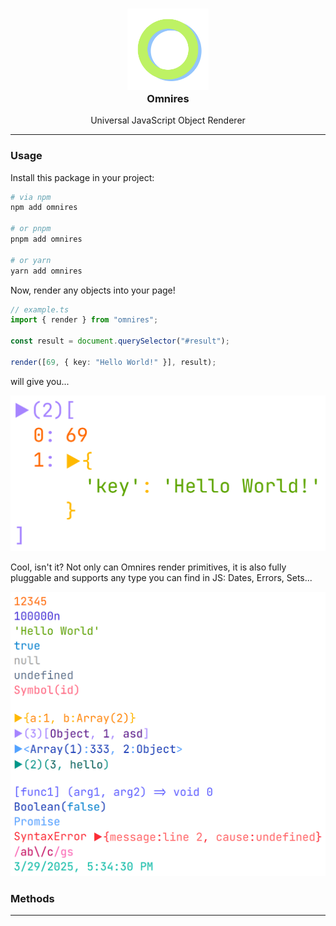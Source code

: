 <h3 align="center">
	<img src="https://raw.githubusercontent.com/CarbonicSoda/omnires/master/media/icon.png" width="130" alt="Omnires Icon" /><br />
	Omnires
</h3>
<p align="center">Universal JavaScript Object Renderer</p>

---

### Usage

Install this package in your project:

```bash
# via npm
npm add omnires

# or pnpm
pnpm add omnires

# or yarn
yarn add omnires
```

Now, render any objects into your page!

```ts
// example.ts
import { render } from "omnires";

const result = document.querySelector("#result");

render([69, { key: "Hello World!" }], result);
```

will give you...

![Demo](https://github.com/CarbonicSoda/omnires/blob/master/media/demo/demo1.png?raw=true)

Cool, isn't it? Not only can Omnires render primitives, it is also fully
pluggable and supports any type you can find in JS: Dates, Errors, Sets...

![Demo](https://github.com/CarbonicSoda/omnires/blob/master/media/demo/demo2.png?raw=true)

### Methods

---

_&emsp;_
